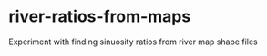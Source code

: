 river-ratios-from-maps
======================

Experiment with finding sinuosity ratios from river map shape files
